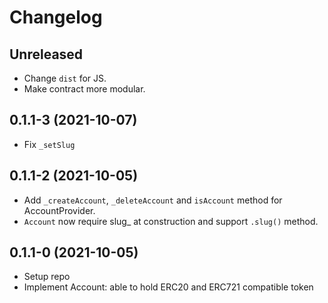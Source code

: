 # Changelog

## Unreleased

- Change `dist` for JS.
- Make contract more modular.

## 0.1.1-3 (2021-10-07)

- Fix `_setSlug`

## 0.1.1-2 (2021-10-05)

- Add `_createAccount`, `_deleteAccount` and `isAccount` method for AccountProvider.
- `Account` now require slug\_ at construction and support `.slug()` method.

## 0.1.1-0 (2021-10-05)

- Setup repo
- Implement Account: able to hold ERC20 and ERC721 compatible token
